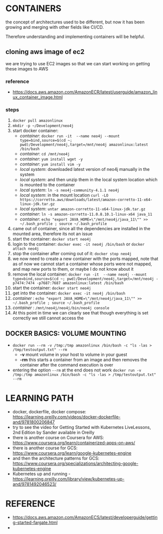 # CONTAINERS

the concept of architectures used to be different, but now it has been growing and merging with other fields like CI/CD.

Therefore understanding and implementing containers will be helpful.

## cloning aws image of ec2
we are trying to use EC2 images so that we can start working on getting these images to AWS
### reference
* https://docs.aws.amazon.com/AmazonECR/latest/userguide/amazon_linux_container_image.html
### steps
1. `docker pull amazonlinux`
1. `mkdir -p ~/Development/neo4j`
1. start docker container:
    * _container_: `docker run -it  --name neo4j --mount type=bind,source=$(cd ~; pwd)/Development/neo4j,target=/mnt/neo4j amazonlinux:latest /bin/bash`
    * _container_: `cd /mnt/neo4j`
    * _container_: `yum install wget -y`
    * _container_: `yum install vim -y` 
    * _local system_: downloaded latest version of neo4j manually in the system
    * _local system_: and then unzip them in the local system location which is mounted to the container
    * _local system_: `ln -s neo4j-community-4.1.1 neo4j`
    * _local system_: in the mount location `curl -LO https://corretto.aws/downloads/latest/amazon-corretto-11-x64-linux-jdk.tar.gz`
    * _local system_: `untar amazon-corretto-11-x64-linux-jdk.tar.gz`
    * _container_: `ln -s amazon-corretto-11.0.8.10.1-linux-x64 java_11`
    * _container_: `echo "export JAVA_HOME=\"/mnt/neo4j/java_11\"" >> ~/.bash_profile ; source ~/.bash_profile`
1. came out of container, since all the dependencies are installed in the mounted area, therefore its not an issue
1. start the container: `docker start neo4j`
1. login to the container: `docker exec -it neo4j /bin/bash` or `docker attach neo4j`
1. stop the container after coming out of it: `docker stop neo4j`
1. we now need to create a new container with the ports mapped, note that as of now we cannot start a container whose ports were not mapped, and map new ports to them, or maybe I do not know about it
1. remove the local container: `docker run -it  --name neo4j --mount type=bind,source=$(cd ~; pwd)/Development/neo4j,target=/mnt/neo4j -p7474:7474 -p7687:7687 amazonlinux:latest /bin/bash`
1. start the container: `docker start neo4j`
1. get into the container:  `docker exec -it neo4j /bin/bash`
1. _container_ : `echo "export JAVA_HOME=\"/mnt/neo4j/java_11\"" >> ~/.bash_profile ; source ~/.bash_profile`
1. _container_ : `/mnt/neo4j/neo4j/bin/neo4j console`
1. At this point in time we can clearly see that though everything is set correctly we still cannot access the  
 

## DOCKER BASICS: VOLUME MOUNTING
* `docker run --rm -v /tmp:/tmp amazonlinux /bin/bash -c "ls -las > /tmp/testoutput.txt" --rm`
    * __-v__ mount volume in your host to volume in your guest
    * __-rm__ this starts a container from an image and then removes the container after the command execution is over
* entering the option `--rm` at the end does not work `docker run -v /tmp:/tmp amazonlinux /bin/bash -c "ls -las > /tmp/testoutput.txt" --rm`    

# LEARNING PATH
* docker, dockerfile, docker compose: https://learning.oreilly.com/videos/docker-dockerfile-and/9781800206847
* try to see the video for Getting Started with Kubernetes LiveLessons, 2nd Edition by Sander available in Oreilly
* there is another course on Coursera for AWS: https://www.coursera.org/learn/containerized-apps-on-aws/
* there is another course for GCS: https://www.coursera.org/learn/google-kubernetes-engine
* and then the architecture patterns for GCS: https://www.coursera.org/specializations/architecting-google-kubernetes-engine
* Kubernetes up and running - https://learning.oreilly.com/library/view/kubernetes-up-and/9781492046523/


# REFERENCE
* https://docs.aws.amazon.com/AmazonECS/latest/developerguide/getting-started-fargate.html
* 
 